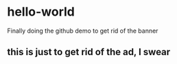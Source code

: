 # hello-world
Finally doing the github demo to get rid of the banner

## this is just to get rid of the ad, I swear
